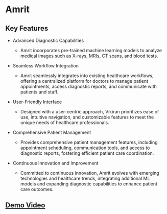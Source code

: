 # Amrit

## Key Features

- Advanced Diagnostic Capabilities

  - Amrit incorporates pre-trained machine learning models to analyze medical images such as X-rays, MRIs, CT scans, and blood tests.

- Seamless Workflow Integration

  - Amrit seamlessly integrates into existing healthcare workflows, offering a centralized platform for doctors to manage patient appointments, access diagnostic reports, and communicate with patients and staff.

- User-Friendly Interface

  - Designed with a user-centric approach, Vikiran prioritizes ease of use, intuitive navigation, and customizable features to meet the unique needs of healthcare professionals.

- Comprehensive Patient Management

  - Provides comprehensive patient management features, including appointment scheduling, communication tools, and access to diagnostic reports, fostering efficient patient care coordination.

- Continuous Innovation and Improvement

  - Committed to continuous innovation, Amrit evolves with emerging technologies and healthcare trends, integrating additional ML models and expanding diagnostic capabilities to enhance patient care outcomes.

## [Demo Video](https://www.youtube.com/watch?v=p0sq-U9nC1E)
